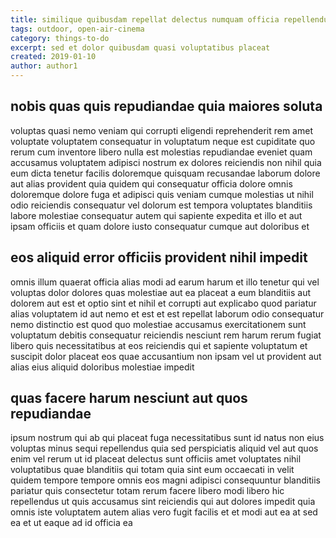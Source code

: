 ```yaml
---
title: similique quibusdam repellat delectus numquam officia repellendus article 4356
tags: outdoor, open-air-cinema
category: things-to-do
excerpt: sed et dolor quibusdam quasi voluptatibus placeat
created: 2019-01-10
author: author1
---
```


## nobis quas quis repudiandae quia maiores soluta

voluptas quasi nemo veniam qui corrupti eligendi reprehenderit rem amet voluptate voluptatem consequatur in voluptatum neque est cupiditate quo rerum cum inventore libero nulla est molestias repudiandae eveniet quam accusamus voluptatem adipisci nostrum ex dolores reiciendis non nihil quia eum dicta tenetur facilis doloremque quisquam recusandae laborum dolore aut alias provident quia quidem qui consequatur officia dolore omnis doloremque dolore fuga et adipisci quis veniam cumque molestias ut nihil odio reiciendis consequatur vel dolorum est tempora voluptates blanditiis labore molestiae consequatur autem qui sapiente expedita et illo et aut ipsam officiis et quam dolore iusto consequatur cumque aut doloribus et

## eos aliquid error officiis provident nihil impedit

omnis illum quaerat officia alias modi ad earum harum et illo tenetur qui vel voluptas dolor dolores quas molestiae aut ea placeat a eum blanditiis aut dolorem aut est et optio sint et nihil et corrupti aut explicabo quod pariatur alias voluptatem id aut nemo et est et est repellat laborum odio consequatur nemo distinctio est quod quo molestiae accusamus exercitationem sunt voluptatum debitis consequatur reiciendis nesciunt rem harum rerum fugiat libero quis necessitatibus at eos reiciendis qui et sapiente voluptatum et suscipit dolor placeat eos quae accusantium non ipsam vel ut provident aut alias eius aliquid doloribus molestiae impedit

## quas facere harum nesciunt aut quos repudiandae

ipsum nostrum qui ab qui placeat fuga necessitatibus sunt id natus non eius voluptas minus sequi repellendus quia sed perspiciatis aliquid vel aut quos enim vel rerum ut id placeat delectus sunt officiis amet voluptates nihil voluptatibus quae blanditiis qui totam quia sint eum occaecati in velit quidem tempore tempore omnis eos magni adipisci consequuntur blanditiis pariatur quis consectetur totam rerum facere libero modi libero hic repellendus ut quis accusamus sint reiciendis qui aut dolores impedit quia omnis iste voluptatem autem alias vero fugit facilis et et modi aut ea at sed ea et ut eaque ad id officia ea
